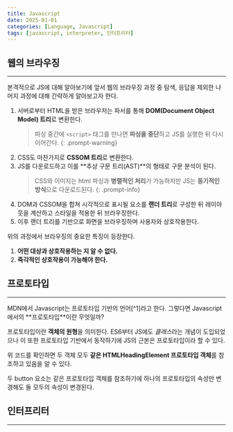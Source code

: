 ```yaml
---
title: Javascript
date: 2025-01-01
categories: [Language, Javascript]
tags: [javascript, interpreter, 인터프리터]
---
```


## 웹의 브라우징
<hr>
본격적으로 JS에 대해 알아보기에 앞서 웹의 브라우징 과정 중 탐색, 응답을 제외한 나머지 과정에 대해 간략하게 알아보고자 한다.

1. 서버로부터 HTML을 받은 브라우저는 파서를 통해 **DOM(Document Object Model) 트리**로 변환한다.
    > 파싱 중간에 ```<script>``` 태그를 만나면 **파싱을 중단**하고 JS를 실행한 뒤 다시 이어간다. 
    {: .prompt-warning}
2. CSS도 마찬가지로 **CSSOM 트리**로 변환한다.
3. JS를 다운로드하고 이를 **추상 구문 트리(AST)**의 형태로 구문 분석이 된다.
    > CSS와 이미지는 html 파싱과 **병렬적인 처리**가 가능하지만 JS는 **동기적인 방식**으로 다운로드된다.
    {: .prompt-info}
4. DOM과 CSSOM을 합쳐 시각적으로 표시될 요소를 **랜더 트리**로 구성한 뒤 레이아웃을 계산하고 스타일을 적용한 뒤 브라우징한다.
5. 이후 랜더 트리를 기반으로 화면을 브라우징하며 사용자와 상호작용한다.

위의 과정에서 브라우징의 중요한 특징이 등장한다.

1. **어떤 대상과 상호작용하는 지 알 수 없다.**
2. **즉각적인 상호작용이 가능해야 한다.**

## 프로토타입
<hr>
MDN에서 Javascript는 프로토타입 기반의 언어[^1]라고 한다. 그렇다면 Javascript에서의 **프로토타입**이란 무엇일까?

프로토타입이란 **객체의 원형**을 의미한다. ES6부터 JS에도 *클래스*라는 개념이 도입되었으나 이 또한 프로토타입 기반에서 동작하기에 JS의 근본은 프로토타입이라 할 수 있다. 

<script src="https://gist.github.com/jjjung0921/40f56dd791eae92ee59c72842a0da1b6.js"></script>

위 코드를 확인하면 두 객체 모두 **같은 HTMLHeadingElement 프로토타입 객체**를 참조하고 있음을 알 수 있다.

<script src="https://gist.github.com/jjjung0921/c40d7d3560102c13df710dc89064de27.js"></script>

두 button 요소는 같은 프로토타입 객체를 참조하기에 하나의 프로토타입의 속성만 변경해도 둘 모두의 속성이 변경된다.


## 인터프리터
<hr>


[^1]: [MDN \| JavaScript](https://developer.mozilla.org/ko/docs/Web/JavaScript)

